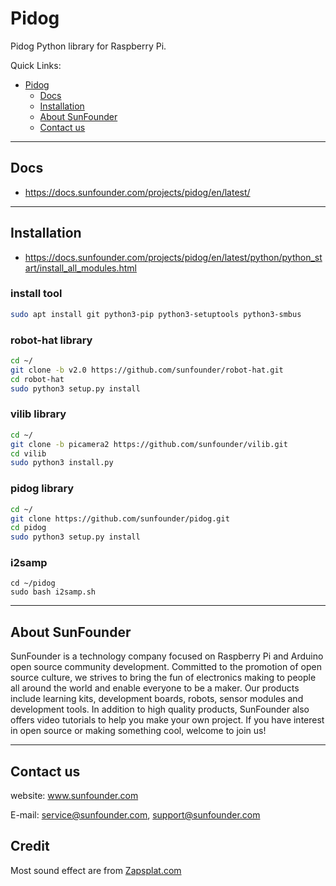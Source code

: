 # Pidog

Pidog Python library for Raspberry Pi.

Quick Links:

- [Pidog](#pidog)
  - [Docs](#docs)
  - [Installation](#installation)
  - [About SunFounder](#about-sunfounder)
  - [Contact us](#contact-us)

----------------------------------------------

## Docs

- <https://docs.sunfounder.com/projects/pidog/en/latest/>

----------------------------------------------

## Installation

- <https://docs.sunfounder.com/projects/pidog/en/latest/python/python_start/install_all_modules.html>

### install tool

```bash
sudo apt install git python3-pip python3-setuptools python3-smbus
```

### robot-hat library

```bash
cd ~/
git clone -b v2.0 https://github.com/sunfounder/robot-hat.git
cd robot-hat
sudo python3 setup.py install

```

### vilib library

```bash
cd ~/
git clone -b picamera2 https://github.com/sunfounder/vilib.git
cd vilib
sudo python3 install.py
```

### pidog library

```bash
cd ~/
git clone https://github.com/sunfounder/pidog.git
cd pidog
sudo python3 setup.py install
```

### i2samp

```
cd ~/pidog
sudo bash i2samp.sh
```

----------------------------------------------

## About SunFounder

SunFounder is a technology company focused on Raspberry Pi and Arduino open source community development. Committed to the promotion of open source culture, we strives to bring the fun of electronics making to people all around the world and enable everyone to be a maker. Our products include learning kits, development boards, robots, sensor modules and development tools. In addition to high quality products, SunFounder also offers video tutorials to help you make your own project. If you have interest in open source or making something cool, welcome to join us!

----------------------------------------------

## Contact us

website:
    www.sunfounder.com

E-mail:
    service@sunfounder.com, support@sunfounder.com

## Credit

Most sound effect are from [Zapsplat.com](https://www.zapsplat.com)
